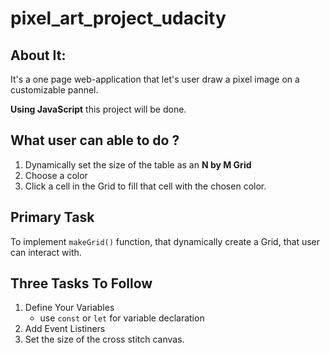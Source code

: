 # pixel_art_project_udacity
## About It:
It's a one page web-application that let's user draw a pixel image on a customizable pannel.

**Using JavaScript** this project will be done.

## What user can able to do ?
1. Dynamically set the size of the table as an **N by M Grid** 
2. Choose a color
3. Click a cell in the Grid to fill  that cell with the chosen color.

## Primary Task
 To implement `makeGrid()` function, that dynamically create a Grid, that user can interact with. 
## Three Tasks To Follow
1. Define Your Variables
    - use ```const``` or ```let``` for variable declaration
2. Add Event Listiners
3. Set the size of the cross stitch canvas.
